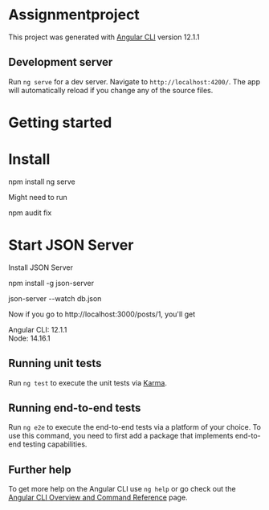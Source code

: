 # Assignmentproject

This project was generated with [Angular CLI](https://github.com/angular/angular-cli) version 12.1.1        

## Development server

Run `ng serve` for a dev server. Navigate to `http://localhost:4200/`. The app will automatically reload if you change any of the source files.

# Getting started

# Install
 npm install
 ng serve  

Might need to run

npm audit fix

# Start JSON Server

Install JSON Server

npm install -g json-server

json-server --watch db.json

Now if you go to http://localhost:3000/posts/1, you'll get



Angular CLI: 12.1.1        
Node: 14.16.1

 
 
## Running unit tests

Run `ng test` to execute the unit tests via [Karma](https://karma-runner.github.io).

## Running end-to-end tests

Run `ng e2e` to execute the end-to-end tests via a platform of your choice. To use this command, you need to first add a package that implements end-to-end testing capabilities.

## Further help

To get more help on the Angular CLI use `ng help` or go check out the [Angular CLI Overview and Command Reference](https://angular.io/cli) page.
